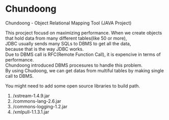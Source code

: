# Chundoong
Chundoong - Object Relational Mapping Tool (JAVA Project) <br/>

This procject focusd on maximizing performance.
When we create objects that hold data from many different tables(like 50 or more), <br/>
JDBC usually sends many SQLs to DBMS to get all the data, <br/>
because that is the way JDBC works.  <br/>
Due to DBMS call is RFC(Remote Function Call), it is expencive in terms of performance.  <br/>
Chundoong introduced DBMS procesures to handle this problem. <br/>
By using Chudoong, we can get datas from multiful tables by making single call to DBMS. <br/>

You might need to add some open source libraries to build path. <br/>

1. /xstream-1.4.9.jar  <br/>
2. /commons-lang-2.6.jar  <br/>
3. /commons-logging-1.2.jar  <br/>
4. /xmlpull-1.1.3.1.jar  <br/>







